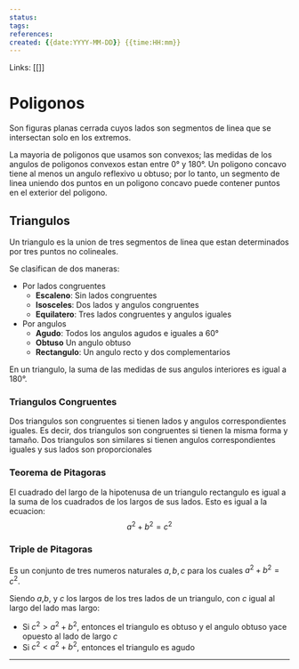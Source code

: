 ```yaml
---
status:
tags: 
references:
created: {{date:YYYY-MM-DD}} {{time:HH:mm}}
---
```

Links: [[]]
# Poligonos
Son figuras planas cerrada cuyos lados son segmentos de linea que se intersectan solo en los extremos.

La mayoria de poligonos que usamos son convexos; las medidas de los angulos de poligonos convexos estan entre $0°$ y $180°$. Un poligono concavo tiene al menos un angulo reflexivo u obtuso; por lo tanto, un segmento de linea uniendo dos puntos en un poligono concavo puede contener puntos en el exterior del poligono.

## Triangulos
Un triangulo es la union de tres segmentos de linea que estan determinados por tres puntos no colineales.

Se clasifican de dos maneras:
- Por lados congruentes
	- **Escaleno**: Sin lados congruentes
	- **Isosceles**: Dos lados y angulos congruentes
	- **Equilatero**: Tres lados congruentes y angulos iguales
- Por angulos
	- **Agudo**: Todos los angulos agudos e iguales a $60°$
	- **Obtuso** Un angulo obtuso
	- **Rectangulo**: Un angulo recto y dos complementarios

En un triangulo, la suma de las medidas de sus angulos interiores es igual a $180°$.

### Triangulos Congruentes
Dos triangulos son congruentes si tienen lados y angulos correspondientes iguales. Es decir, dos triangulos son congruentes si tienen la misma forma y tamaño. Dos triangulos son similares si tienen angulos correspondientes iguales y sus lados son proporcionales

### Teorema de Pitagoras
El cuadrado del largo de la hipotenusa de un triangulo rectangulo es igual a la suma de los cuadrados de los largos de sus lados. Esto es igual a la ecuacion:
$$a^2+b^2=c^2$$

### Triple de Pitagoras
Es un conjunto de tres numeros naturales ${a,b,c}$ para los cuales $a^2+b^2=c^2$.

Siendo $a$,$b$, y $c$ los largos de los tres lados de un triangulo, con $c$ igual al largo del lado mas largo:
- Si $c^2>a^2+b^2$, entonces el triangulo es obtuso y el angulo obtuso yace opuesto al lado de largo $c$
- Si $c^2<a^2+b^2$, entonces el triangulo es agudo
___

